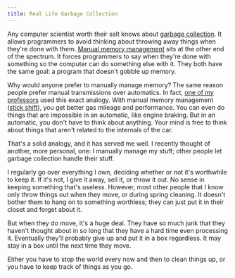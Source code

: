 ```yaml
---
title: Real Life Garbage Collection
---
```


Any computer scientist worth their salt knows about [garbage
collection][1]. It allows programmers to avoid thinking about
throwing away things when they're done with them. [Manual memory
management][2] sits at the other end of the spectrum. It forces
programmers to say when they're done with something so the computer
can do something else with it. They both have the same goal: a
program that doesn't gobble up memory.

Why would anyone prefer to manually manage memory? The same reason
people prefer manual transmissions over automatics. In fact, [one
of my professors][3] used this exact analogy. With manual memory
management ([stick shift][4]), you get better gas mileage and
performance. You can even do things that are impossible in an
automatic, like engine braking. But in an automatic, you don't have
to think about anything. Your mind is free to think about things
that aren't related to the internals of the car.

That's a solid analogy, and it has served me well. I recently thought
of another, more personal, one: I manually manage my stuff; other
people let garbage collection handle their stuff.

I regularly go over everything I own, deciding whether or not it's
worthwhile to keep it. If it's not, I give it away, sell it, or
throw it out. No sense in keeping something that's useless. However,
most other people that I know only throw things out when they move,
or during spring cleaning. It doesn't bother them to hang on to
something worthless; they can just put it in their closet and forget
about it.

But when they do move, it's a huge deal. They have so much junk
that they haven't thought about in so long that they have a hard
time even processing it. Eventually they'll probably give up and
put it in a box regardless. It may stay in a box until the next
time they move.

Either you have to stop the world every now and then to clean things
up, or you have to keep track of things as you go.

[1]: http://en.wikipedia.org/wiki/Garbage_collection_(computer_science)
[2]: http://en.wikipedia.org/wiki/Manual_memory_management
[3]: https://zweb.cs.utexas.edu/users/downing/drupal/
[4]: http://en.wikipedia.org/wiki/Stick_shift
